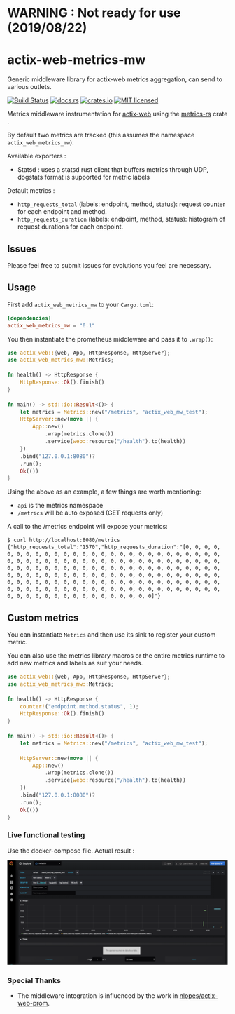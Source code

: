 # WARNING : Not ready for use (2019/08/22)

# actix-web-metrics-mw
Generic middleware library for actix-web metrics aggregation, can send to various outlets.

[![Build Status](https://travis-ci.org/nlopes/actix-web-metrics-mw.svg?branch=master)](https://travis-ci.org/Igosuki/actix-web-metrics-mw)
[![docs.rs](https://docs.rs/actix-web-metrics-mw/badge.svg)](https://docs.rs/actix-web-metrics-mw)
[![crates.io](https://img.shields.io/crates/v/actix-web-metrics-mw.svg)](https://crates.io/crates/actix-web-metrics-mw)
[![MIT licensed](https://img.shields.io/badge/license-MIT-blue.svg)](https://github.com/nlopes/actix-web-metrics-mw/blob/master/LICENSE)

Metrics middleware instrumentation for [actix-web](https://github.com/actix/actix-web) using the [metrics-rs](https://crates.io/crates/metrics) crate .

By default two metrics are tracked (this assumes the namespace `actix_web_metrics_mw`):

Available exporters :
  - Statsd : uses a statsd rust client that buffers metrics through UDP, dogstats format is supported for metric labels

Default metrics :
  - `http_requests_total` (labels: endpoint, method, status): request counter for each
   endpoint and method.
  - `http_requests_duration` (labels: endpoint, method,
   status): histogram of request durations for each endpoint.

## Issues
Please feel free to submit issues for evolutions you feel are necessary.

## Usage

First add `actix_web_metrics_mw` to your `Cargo.toml`:

```toml
[dependencies]
actix_web_metrics_mw = "0.1"
```

You then instantiate the prometheus middleware and pass it to `.wrap()`:

```rust
use actix_web::{web, App, HttpResponse, HttpServer};
use actix_web_metrics_mw::Metrics;

fn health() -> HttpResponse {
    HttpResponse::Ok().finish()
}

fn main() -> std::io::Result<()> {
    let metrics = Metrics::new("/metrics", "actix_web_mw_test");
    HttpServer::new(move || {
        App::new()
            .wrap(metrics.clone())
            .service(web::resource("/health").to(health))
    })
    .bind("127.0.0.1:8080")?
    .run();
    Ok(())
}
```

Using the above as an example, a few things are worth mentioning:
 - `api` is the metrics namespace
 - `/metrics` will be auto exposed (GET requests only)

A call to the /metrics endpoint will expose your metrics:

```shell
$ curl http://localhost:8080/metrics
{"http_requests_total":"1570","http_requests_duration":"[0, 0, 0, 0, 0, 0, 0, 0, 0, 0, 0, 0, 0, 0, 0, 0, 0, 0, 0, 0, 0, 0, 0, 0, 0, 0, 0, 0, 0, 0, 0, 0, 0, 0, 0, 0, 0, 0, 0, 0, 0, 0, 0, 0, 0, 0, 0, 0, 0, 0, 0, 0, 0, 0, 0, 0, 0, 0, 0, 0, 0, 0, 0, 0, 0, 0, 0, 0, 0, 0, 0, 0, 0, 0, 0, 0, 0, 0, 0, 0, 0, 0, 0, 0, 0, 0, 0, 0, 0, 0, 0, 0, 0, 0, 0, 0, 0, 0, 0, 0, 0, 0, 0, 0, 0, 0, 0, 0, 0, 0, 0, 0, 0, 0, 0, 0, 0, 0, 0, 0, 0, 0, 0, 0, 0, 0, 0, 0, 0, 0, 0, 0, 0, 0, 0, 0, 0, 0, 0, 0, 0, 0, 0, 0, 0, 0, 0, 0, 0, 0, 0, 0, 0, 0, 0, 0, 0, 0]"}
```

## Custom metrics

You can instantiate `Metrics` and then use its sink to register your custom
metric.

You can also use the metrics library macros or the entire metrics runtime to add new metrics and labels as suit your needs.

```rust
use actix_web::{web, App, HttpResponse, HttpServer};
use actix_web_metrics_mw::Metrics;

fn health() -> HttpResponse {
    counter!("endpoint.method.status", 1);
    HttpResponse::Ok().finish()
}

fn main() -> std::io::Result<()> {
    let metrics = Metrics::new("/metrics", "actix_web_mw_test");

    HttpServer::new(move || {
        App::new()
            .wrap(metrics.clone())
            .service(web::resource("/health").to(health))
    })
    .bind("127.0.0.1:8080")?
    .run();
    Ok(())
}
```

### Live functional testing

Use the docker-compose file. Actual result :

![Alt text](/screenshot.png "Tag based metrics in influx and grafana")

### Special Thanks

- The middleware integration is influenced by the work in [nlopes/actix-web-prom](https://github.com/nlopes/actix-web-prom).
